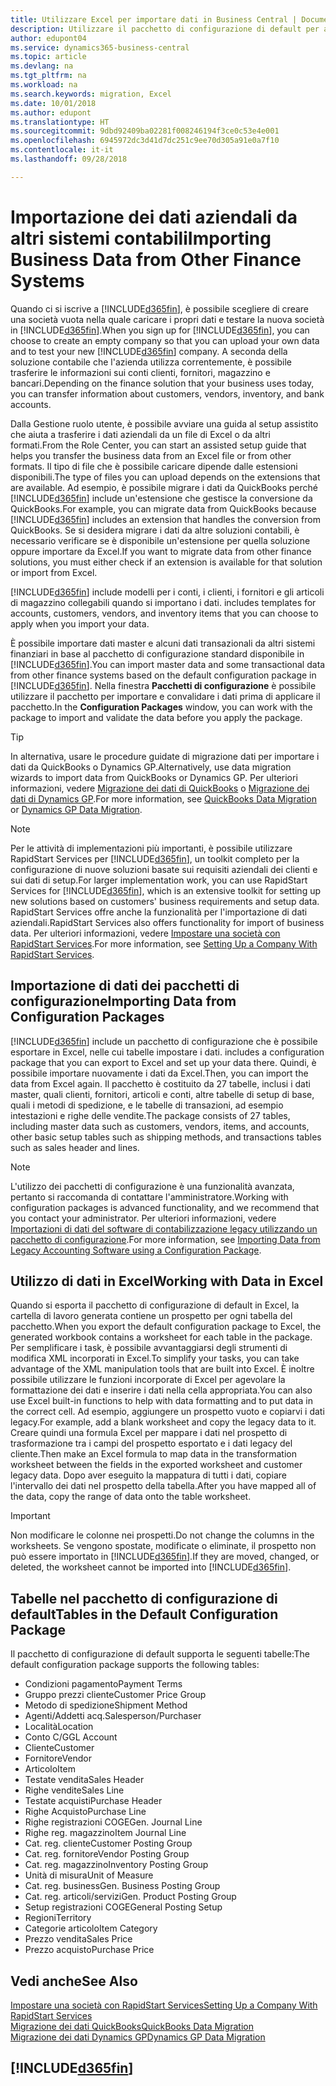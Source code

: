 ```yaml
---
title: Utilizzare Excel per importare dati in Business Central | Documenti Microsoft
description: Utilizzare il pacchetto di configurazione di default per aggiungere i dati del cliente in Excel e importare nuovamente i dati in Business Central.
author: edupont04
ms.service: dynamics365-business-central
ms.topic: article
ms.devlang: na
ms.tgt_pltfrm: na
ms.workload: na
ms.search.keywords: migration, Excel
ms.date: 10/01/2018
ms.author: edupont
ms.translationtype: HT
ms.sourcegitcommit: 9dbd92409ba02281f008246194f3ce0c53e4e001
ms.openlocfilehash: 6945972dc3d41d7dc251c9ee70d305a91e0a7f10
ms.contentlocale: it-it
ms.lasthandoff: 09/28/2018

---
```

# <a name="importing-business-data-from-other-finance-systems"></a><span data-ttu-id="73cc6-103">Importazione dei dati aziendali da altri sistemi contabili</span><span class="sxs-lookup"><span data-stu-id="73cc6-103">Importing Business Data from Other Finance Systems</span></span>
<span data-ttu-id="73cc6-104">Quando ci si iscrive a [!INCLUDE[d365fin](includes/d365fin_md.md)], è possibile scegliere di creare una società vuota nella quale caricare i propri dati e testare la nuova società in [!INCLUDE[d365fin](includes/d365fin_md.md)].</span><span class="sxs-lookup"><span data-stu-id="73cc6-104">When you sign up for [!INCLUDE[d365fin](includes/d365fin_md.md)], you can choose to create an empty company so that you can upload your own data and to test your new [!INCLUDE[d365fin](includes/d365fin_md.md)] company.</span></span> <span data-ttu-id="73cc6-105">A seconda della soluzione contabile che l'azienda utilizza correntemente, è possibile trasferire le informazioni sui conti clienti, fornitori, magazzino e bancari.</span><span class="sxs-lookup"><span data-stu-id="73cc6-105">Depending on the finance solution that your business uses today, you can transfer information about customers, vendors, inventory, and bank accounts.</span></span>  

<span data-ttu-id="73cc6-106">Dalla Gestione ruolo utente, è possibile avviare una guida al setup assistito che aiuta a trasferire i dati aziendali da un file di Excel o da altri formati.</span><span class="sxs-lookup"><span data-stu-id="73cc6-106">From the Role Center, you can start an assisted setup guide that helps you transfer the business data from an Excel file or from other formats.</span></span> <span data-ttu-id="73cc6-107">Il tipo di file che è possibile caricare dipende dalle estensioni disponibili.</span><span class="sxs-lookup"><span data-stu-id="73cc6-107">The type of files you can upload depends on the extensions that are available.</span></span> <span data-ttu-id="73cc6-108">Ad esempio, è possibile migrare i dati da QuickBooks perché [!INCLUDE[d365fin](includes/d365fin_md.md)] include un'estensione che gestisce la conversione da QuickBooks.</span><span class="sxs-lookup"><span data-stu-id="73cc6-108">For example, you can migrate data from QuickBooks because [!INCLUDE[d365fin](includes/d365fin_md.md)] includes an extension that handles the conversion from QuickBooks.</span></span> <span data-ttu-id="73cc6-109">Se si desidera migrare i dati da altre soluzioni contabili, è necessario verificare se è disponibile un'estensione per quella soluzione oppure importare da Excel.</span><span class="sxs-lookup"><span data-stu-id="73cc6-109">If you want to migrate data from other finance solutions, you must either check if an extension is available for that solution or import from Excel.</span></span>  

[!INCLUDE[d365fin](includes/d365fin_md.md)] <span data-ttu-id="73cc6-110">include modelli per i conti, i clienti, i fornitori e gli articoli di magazzino collegabili quando si importano i dati.</span><span class="sxs-lookup"><span data-stu-id="73cc6-110"> includes templates for accounts, customers, vendors, and inventory items that you can choose to apply when you import your data.</span></span>

<span data-ttu-id="73cc6-111">È possibile importare dati master e alcuni dati transazionali da altri sistemi finanziari in base al pacchetto di configurazione standard disponibile in [!INCLUDE[d365fin](includes/d365fin_md.md)].</span><span class="sxs-lookup"><span data-stu-id="73cc6-111">You can import master data and some transactional data from other finance systems based on the default configuration package in [!INCLUDE[d365fin](includes/d365fin_md.md)].</span></span> <span data-ttu-id="73cc6-112">Nella finestra **Pacchetti di configurazione** è possibile utilizzare il pacchetto per importare e convalidare i dati prima di applicare il pacchetto.</span><span class="sxs-lookup"><span data-stu-id="73cc6-112">In the **Configuration Packages** window, you can work with the package to import and validate the data before you apply the package.</span></span>  

> [!TIP]  
> <span data-ttu-id="73cc6-113">In alternativa, usare le procedure guidate di migrazione dati per importare i dati da QuickBooks o Dynamics GP.</span><span class="sxs-lookup"><span data-stu-id="73cc6-113">Alternatively, use data migration wizards to import data from QuickBooks or Dynamics GP.</span></span> <span data-ttu-id="73cc6-114">Per ulteriori informazioni, vedere [Migrazione dei dati di QuickBooks](ui-extensions-quickbooks-data-migration.md) o [Migrazione dei dati di Dynamics GP](ui-extensions-dynamicsgp-data-migration.md).</span><span class="sxs-lookup"><span data-stu-id="73cc6-114">For more information, see [QuickBooks Data Migration](ui-extensions-quickbooks-data-migration.md) or [Dynamics GP Data Migration](ui-extensions-dynamicsgp-data-migration.md).</span></span>

> [!NOTE]  
> <span data-ttu-id="73cc6-115">Per le attività di implementazioni più importanti, è possibile utilizzare RapidStart Services per [!INCLUDE[d365fin](includes/d365fin_md.md)], un toolkit completo per la configurazione di nuove soluzioni basate sui requisiti aziendali dei clienti e sui dati di setup.</span><span class="sxs-lookup"><span data-stu-id="73cc6-115">For larger implementation work, you can use RapidStart Services for [!INCLUDE[d365fin](includes/d365fin_md.md)], which is an extensive toolkit for setting up new solutions based on customers' business requirements and setup data.</span></span> <span data-ttu-id="73cc6-116">RapidStart Services offre anche la funzionalità per l'importazione di dati aziendali.</span><span class="sxs-lookup"><span data-stu-id="73cc6-116">RapidStart Services also offers functionality for import of business data.</span></span> <span data-ttu-id="73cc6-117">Per ulteriori informazioni, vedere [Impostare una società con RapidStart Services](admin-set-up-a-company-with-rapidstart.md).</span><span class="sxs-lookup"><span data-stu-id="73cc6-117">For more information, see [Setting Up a Company With RapidStart Services](admin-set-up-a-company-with-rapidstart.md).</span></span>

## <a name="importing-data-from-configuration-packages"></a><span data-ttu-id="73cc6-118">Importazione di dati dei pacchetti di configurazione</span><span class="sxs-lookup"><span data-stu-id="73cc6-118">Importing Data from Configuration Packages</span></span>
[!INCLUDE[d365fin](includes/d365fin_md.md)] <span data-ttu-id="73cc6-119">include un pacchetto di configurazione che è possibile esportare in Excel, nelle cui tabelle impostare i dati.</span><span class="sxs-lookup"><span data-stu-id="73cc6-119"> includes a configuration package that you can export to Excel and set up your data there.</span></span> <span data-ttu-id="73cc6-120">Quindi, è possibile importare nuovamente i dati da Excel.</span><span class="sxs-lookup"><span data-stu-id="73cc6-120">Then, you can import the data from Excel again.</span></span> <span data-ttu-id="73cc6-121">Il pacchetto è costituito da 27 tabelle, inclusi i dati master, quali clienti, fornitori, articoli e conti, altre tabelle di setup di base, quali i metodi di spedizione, e le tabelle di transazioni, ad esempio intestazioni e righe delle vendite.</span><span class="sxs-lookup"><span data-stu-id="73cc6-121">The package consists of 27 tables, including master data such as customers, vendors, items, and accounts, other basic setup tables such as shipping methods, and transactions tables such as sales header and lines.</span></span>  

> [!NOTE]  
>   <span data-ttu-id="73cc6-122">L'utilizzo dei pacchetti di configurazione è una funzionalità avanzata, pertanto si raccomanda di contattare l'amministratore.</span><span class="sxs-lookup"><span data-stu-id="73cc6-122">Working with configuration packages is advanced functionality, and we recommend that you contact your administrator.</span></span> <span data-ttu-id="73cc6-123">Per ulteriori informazioni, vedere [Importazioni di dati del software di contabilizzazione legacy utilizzando un pacchetto di configurazione](across-import-data-configuration-packages.md).</span><span class="sxs-lookup"><span data-stu-id="73cc6-123">For more information, see [Importing Data from Legacy Accounting Software using a Configuration Package](across-import-data-configuration-packages.md).</span></span>

## <a name="working-with-data-in-excel"></a><span data-ttu-id="73cc6-124">Utilizzo di dati in Excel</span><span class="sxs-lookup"><span data-stu-id="73cc6-124">Working with Data in Excel</span></span>
<span data-ttu-id="73cc6-125">Quando si esporta il pacchetto di configurazione di default in Excel, la cartella di lavoro generata contiene un prospetto per ogni tabella del pacchetto.</span><span class="sxs-lookup"><span data-stu-id="73cc6-125">When you export the default configuration package to Excel, the generated workbook contains a worksheet for each table in the package.</span></span> <span data-ttu-id="73cc6-126">Per semplificare i task, è possibile avvantaggiarsi degli strumenti di modifica XML incorporati in Excel.</span><span class="sxs-lookup"><span data-stu-id="73cc6-126">To simplify your tasks, you can take advantage of the XML manipulation tools that are built into Excel.</span></span> <span data-ttu-id="73cc6-127">È inoltre possibile utilizzare le funzioni incorporate di Excel per agevolare la formattazione dei dati e inserire i dati nella cella appropriata.</span><span class="sxs-lookup"><span data-stu-id="73cc6-127">You can also use Excel built-in functions to help with data formatting and to put data in the correct cell.</span></span> <span data-ttu-id="73cc6-128">Ad esempio, aggiungere un prospetto vuoto e copiarvi i dati legacy.</span><span class="sxs-lookup"><span data-stu-id="73cc6-128">For example, add a blank worksheet and copy the legacy data to it.</span></span> <span data-ttu-id="73cc6-129">Creare quindi una formula Excel per mappare i dati nel prospetto di trasformazione tra i campi del prospetto esportato e i dati legacy del cliente.</span><span class="sxs-lookup"><span data-stu-id="73cc6-129">Then make an Excel formula to map data in the transformation worksheet between the fields in the exported worksheet and customer legacy data.</span></span> <span data-ttu-id="73cc6-130">Dopo aver eseguito la mappatura di tutti i dati, copiare l'intervallo dei dati nel prospetto della tabella.</span><span class="sxs-lookup"><span data-stu-id="73cc6-130">After you have mapped all of the data, copy the range of data onto the table worksheet.</span></span>  

> [!IMPORTANT]  
>  <span data-ttu-id="73cc6-131">Non modificare le colonne nei prospetti.</span><span class="sxs-lookup"><span data-stu-id="73cc6-131">Do not change the columns in the worksheets.</span></span> <span data-ttu-id="73cc6-132">Se vengono spostate, modificate o eliminate, il prospetto non può essere importato in [!INCLUDE[d365fin](includes/d365fin_md.md)].</span><span class="sxs-lookup"><span data-stu-id="73cc6-132">If they are moved, changed, or deleted, the worksheet cannot be imported into [!INCLUDE[d365fin](includes/d365fin_md.md)].</span></span>

## <a name="tables-in-the-default-configuration-package"></a><span data-ttu-id="73cc6-133">Tabelle nel pacchetto di configurazione di default</span><span class="sxs-lookup"><span data-stu-id="73cc6-133">Tables in the Default Configuration Package</span></span>
<span data-ttu-id="73cc6-134">Il pacchetto di configurazione di default supporta le seguenti tabelle:</span><span class="sxs-lookup"><span data-stu-id="73cc6-134">The default configuration package supports the following tables:</span></span>

-   <span data-ttu-id="73cc6-135">Condizioni pagamento</span><span class="sxs-lookup"><span data-stu-id="73cc6-135">Payment Terms</span></span>
-   <span data-ttu-id="73cc6-136">Gruppo prezzi cliente</span><span class="sxs-lookup"><span data-stu-id="73cc6-136">Customer Price Group</span></span>
-   <span data-ttu-id="73cc6-137">Metodo di spedizione</span><span class="sxs-lookup"><span data-stu-id="73cc6-137">Shipment Method</span></span>
-   <span data-ttu-id="73cc6-138">Agenti/Addetti acq.</span><span class="sxs-lookup"><span data-stu-id="73cc6-138">Salesperson/Purchaser</span></span>
-   <span data-ttu-id="73cc6-139">Località</span><span class="sxs-lookup"><span data-stu-id="73cc6-139">Location</span></span>
-   <span data-ttu-id="73cc6-140">Conto C/G</span><span class="sxs-lookup"><span data-stu-id="73cc6-140">GL Account</span></span>
-   <span data-ttu-id="73cc6-141">Cliente</span><span class="sxs-lookup"><span data-stu-id="73cc6-141">Customer</span></span>
-   <span data-ttu-id="73cc6-142">Fornitore</span><span class="sxs-lookup"><span data-stu-id="73cc6-142">Vendor</span></span>
-   <span data-ttu-id="73cc6-143">Articolo</span><span class="sxs-lookup"><span data-stu-id="73cc6-143">Item</span></span>
-   <span data-ttu-id="73cc6-144">Testate vendita</span><span class="sxs-lookup"><span data-stu-id="73cc6-144">Sales Header</span></span>
-   <span data-ttu-id="73cc6-145">Righe vendite</span><span class="sxs-lookup"><span data-stu-id="73cc6-145">Sales Line</span></span>
-   <span data-ttu-id="73cc6-146">Testate acquisti</span><span class="sxs-lookup"><span data-stu-id="73cc6-146">Purchase Header</span></span>
-   <span data-ttu-id="73cc6-147">Righe Acquisto</span><span class="sxs-lookup"><span data-stu-id="73cc6-147">Purchase Line</span></span>
-   <span data-ttu-id="73cc6-148">Righe registrazioni COGE</span><span class="sxs-lookup"><span data-stu-id="73cc6-148">Gen. Journal Line</span></span>
-   <span data-ttu-id="73cc6-149">Righe reg. magazzino</span><span class="sxs-lookup"><span data-stu-id="73cc6-149">Item Journal Line</span></span>
-   <span data-ttu-id="73cc6-150">Cat. reg. cliente</span><span class="sxs-lookup"><span data-stu-id="73cc6-150">Customer Posting Group</span></span>
-   <span data-ttu-id="73cc6-151">Cat. reg. fornitore</span><span class="sxs-lookup"><span data-stu-id="73cc6-151">Vendor Posting Group</span></span>
-   <span data-ttu-id="73cc6-152">Cat. reg. magazzino</span><span class="sxs-lookup"><span data-stu-id="73cc6-152">Inventory Posting Group</span></span>
-   <span data-ttu-id="73cc6-153">Unità di misura</span><span class="sxs-lookup"><span data-stu-id="73cc6-153">Unit of Measure</span></span>
-   <span data-ttu-id="73cc6-154">Cat. reg. business</span><span class="sxs-lookup"><span data-stu-id="73cc6-154">Gen. Business Posting Group</span></span>
-   <span data-ttu-id="73cc6-155">Cat. reg. articoli/servizi</span><span class="sxs-lookup"><span data-stu-id="73cc6-155">Gen. Product Posting Group</span></span>
-   <span data-ttu-id="73cc6-156">Setup registrazioni COGE</span><span class="sxs-lookup"><span data-stu-id="73cc6-156">General Posting Setup</span></span>
-   <span data-ttu-id="73cc6-157">Regioni</span><span class="sxs-lookup"><span data-stu-id="73cc6-157">Territory</span></span>
-   <span data-ttu-id="73cc6-158">Categorie articolo</span><span class="sxs-lookup"><span data-stu-id="73cc6-158">Item Category</span></span>
-   <span data-ttu-id="73cc6-159">Prezzo vendita</span><span class="sxs-lookup"><span data-stu-id="73cc6-159">Sales Price</span></span>
-   <span data-ttu-id="73cc6-160">Prezzo acquisto</span><span class="sxs-lookup"><span data-stu-id="73cc6-160">Purchase Price</span></span>

## <a name="see-also"></a><span data-ttu-id="73cc6-161">Vedi anche</span><span class="sxs-lookup"><span data-stu-id="73cc6-161">See Also</span></span>
[<span data-ttu-id="73cc6-162">Impostare una società con RapidStart Services</span><span class="sxs-lookup"><span data-stu-id="73cc6-162">Setting Up a Company With RapidStart Services</span></span>](admin-set-up-a-company-with-rapidstart.md)  
[<span data-ttu-id="73cc6-163">Migrazione dei dati QuickBooks</span><span class="sxs-lookup"><span data-stu-id="73cc6-163">QuickBooks Data Migration</span></span>](ui-extensions-quickbooks-data-migration.md)  
[<span data-ttu-id="73cc6-164">Migrazione dei dati Dynamics GP</span><span class="sxs-lookup"><span data-stu-id="73cc6-164">Dynamics GP Data Migration</span></span>](ui-extensions-dynamicsgp-data-migration.md)  

## [!INCLUDE[d365fin](includes/free_trial_md.md)]  
 

